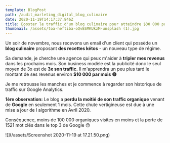 ```yaml
---
template: BlogPost
path: /audit_marleting_digital_blog_culinaire
date: 2020-11-19T14:17:37.846Z
title: Booster le traffic d'un blog culinaire pour atteindre $30 000 par mois.
thumbnail: /assets/toa-heftiba-oQvESMKUkzM-unsplash (1).jpg
---
```

Un soir de novembre, nous recevons un email d'un client qui possède un **blog culinaire** proposant **des recettes kétos** - un nouveau type de régime.  

Sa demande, je cherche une agence qui peux m'aider à **tripler mes revenus** dans les prochains mois. Son business modèle est la publicité donc le seul moyen de 3x est de **3x son traffic.** Il m'apprendra un peu plus tard le montant de ses revenus environ **$10 000 par mois 😅**

Je me retrousse les manches et je commence à regarder son historique de traffic sur Google Analytics.

**1ère observation:**  Le blog a **perdu la moitié de son traffic organique** venant de **Google** en seulement 1 mois.  Cette chute vertigineuse est due à une mise a jour de l algorithme en Avril 2020. 

Conséquence, moins de 100 000 organiques visites en moins et la perte de 1521 mot clés dans le top 3 de Google 😓

![](/assets/Screenshot 2020-11-19 at 17.21.50.png)
